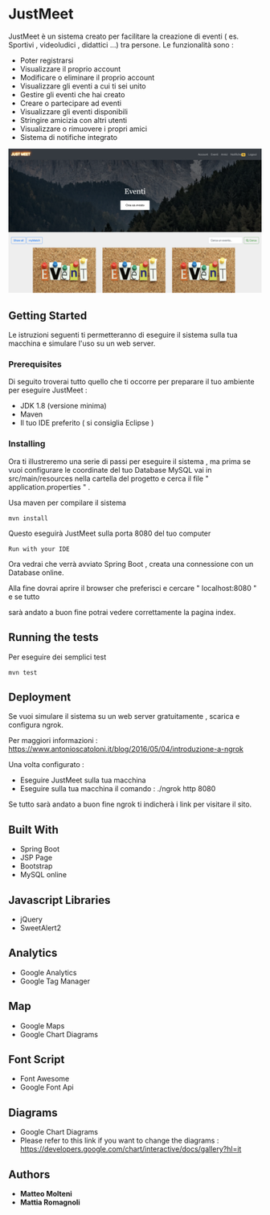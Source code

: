# JustMeet

JustMeet è un sistema creato per facilitare la creazione di eventi ( es. Sportivi , videoludici , didattici ...) tra persone.
Le funzionalità sono :
- Poter registrarsi 
- Visualizzare il proprio account
- Modificare o eliminare il proprio account
- Visualizzare gli eventi a cui ti sei unito
- Gestire gli eventi che hai creato
- Creare o partecipare ad eventi
- Visualizzare gli eventi disponibili
- Stringire amicizia con altri utenti
- Visualizzare o rimuovere i propri amici
- Sistema di notifiche integrato

![Alt text](src/main/webapp/resources/images/Screen.png?raw=true "Titolo")

## Getting Started

Le istruzioni seguenti ti permetteranno di eseguire il sistema sulla tua macchina e simulare l'uso su un web server.

### Prerequisites

Di seguito troverai tutto quello che ti occorre per preparare il tuo ambiente per eseguire JustMeet :
- JDK 1.8 (versione minima)
- Maven
- Il tuo IDE preferito ( si consiglia Eclipse )

### Installing

Ora ti illustreremo una serie di passi per eseguire il sistema , ma prima se vuoi configurare le coordinate del tuo Database MySQL
vai in src/main/resources nella cartella del progetto e cerca il file " application.properties " .

Usa maven per compilare il sistema
```
mvn install
```
Questo eseguirà JustMeet sulla porta 8080 del tuo computer
```
Run with your IDE
```
Ora vedrai che verrà avviato Spring Boot , creata una connessione con un Database online.

Alla fine dovrai aprire il browser che preferisci e cercare " localhost:8080 " e se tutto

sarà andato a buon fine potrai vedere correttamente la pagina index.

## Running the tests

Per eseguire dei semplici test

```
mvn test
```

## Deployment
Se vuoi simulare il sistema su un web server gratuitamente , scarica e configura ngrok.

Per maggiori informazioni : https://www.antonioscatoloni.it/blog/2016/05/04/introduzione-a-ngrok

Una volta configurato :

* Eseguire JustMeet sulla tua macchina
* Eseguire sulla tua macchina il comando : ./ngrok http 8080 

Se tutto sarà andato a buon fine ngrok ti indicherà i link per visitare il sito. 

## Built With

* Spring Boot
* JSP Page
* Bootstrap
* MySQL online

## Javascript Libraries

* jQuery
* SweetAlert2

## Analytics

* Google Analytics
* Google Tag Manager

## Map

* Google Maps
* Google Chart Diagrams

## Font Script
* Font Awesome
* Google Font Api

## Diagrams

* Google Chart Diagrams
* Please refer to this link if you want to change the diagrams : https://developers.google.com/chart/interactive/docs/gallery?hl=it

## Authors

* **Matteo Molteni** 
* **Mattia Romagnoli**


